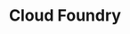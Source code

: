 ---
blog: https://cloudfoundry.org/blog
codehost: https://github.com/cloudfoundry
facebook: https://facebook.com/cloudfoundry
linkedin: https://linkedin.com/company/cloud-foundry
logohandle: cloudfoundry
sort: cloudfoundry
title: Cloud Foundry
twitter: https://x.com/cloudfoundry
website: https://www.cloudfoundry.org/
wikipedia: https://en.wikipedia.org/wiki/Cloud_Foundry
youtube: https://youtube.com/user/CloudFoundry
---